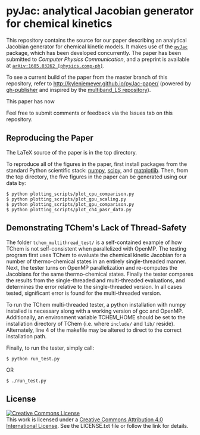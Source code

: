 pyJac: analytical Jacobian generator for chemical kinetics
==========================================================

This repository contains the source for our paper describing an analytical Jacobian generator for chemical kinetic models.
It makes use of the [`pyJac`](http://github.com/kyleniemeyer/pyjac/) package, which has been developed concurrently. The paper has been submitted to *Computer Physics Communication*, and a preprint is available at [`arXiv:1605.03262 [physics.comp-ph]`](http://arxiv.org/abs/1605.03262).

To see a current build of the paper from the master branch of this repository, refer to http://kyleniemeyer.github.io/pyJac-paper/ (powered by [gh-publisher](https://github.com/ewanmellor/gh-publisher) and inspired by the [multiband_LS repository](http://jakevdp.github.io/multiband_LS)).

This paper has now

Feel free to submit comments or feedback via the Issues tab on this repository.

Reproducing the Paper
---------------------
The LaTeX source of the paper is in the top directory.

To reproduce all of the figures in the paper, first install packages from the standard Python scientific stack: [numpy](http://numpy.org), [scipy](http://scipy.org), and [matplotlib](http://matplotlib.org).
Then, from the top directory, the five figures in the paper can be generated using our data by:

```
$ python plotting_scripts/plot_cpu_comparison.py
$ python plotting_scripts/plot_gpu_scaling.py
$ python plotting_scripts/plot_gpu_comparison.py
$ python plotting_scripts/plot_ch4_pasr_data.py
```

Demonstrating TChem's Lack of Thread-Safety
-------------------------------------------
The folder `tchem_multithread_test/` is a self-contained example of how TChem is not self-consistent when parallelized with OpenMP.  The testing program first uses TChem to evaluate the chemical kinetic Jacobian for a number of thermo-chemical states in an entirely single-threaded manner.  Next, the tester turns on OpenMP parallelization and re-computes the Jacobians for the same thermo-chemical states.  Finally the tester compares the results from the single-threaded and multi-threaded evaluations, and determines the error relative to the single-threaded version.  In all cases tested, significant error is found for the multi-threaded version.

To run the TChem multi-threaded tester, a python installation with numpy installed is necessary along with a working version of gcc and OpenMP.  Additionally, an environment variable TCHEM_HOME should be set to the installation directory of TChem (i.e. where `include/` and `lib/` reside).  Alternately, line 4 of the makefile may be altered to direct to the correct installation path.

Finally, to run the tester, simply call:
```
$ python run_test.py
```

OR
```
$ ./run_test.py
```

License
-------
<a rel="license" href="http://creativecommons.org/licenses/by/4.0/"><img alt="Creative Commons License" style="border-width:0" src="https://i.creativecommons.org/l/by/4.0/88x31.png" /></a><br />This work is licensed under a <a rel="license" href="http://creativecommons.org/licenses/by/4.0/">Creative Commons Attribution 4.0 International License</a>.
See the LICENSE.txt file or follow the link for details.
